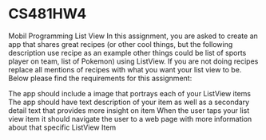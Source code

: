 # CS481HW4
Mobil Programming List View
In this assignment, you are asked to create an app that shares great recipes (or other cool things, but the following description use recipe as an example other things could be list of sports player on team, list of Pokemon) using ListView. If you are not doing recipes replace all mentions of recipes with what you want your list view to be. Below please find the requirements for this assignment:

The app should include a image that portrays  each of your ListView items
The app should have text description of your item as well as a secondary detail text that provides more insight on item
When the user taps your list view item it should navigate the user to a web page with more information about that specific ListView Item
